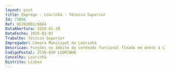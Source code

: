 ```yaml
--- 
layout: post
title: Emprego - Lourinhã - Técnico Superior
Id: 73886
Ref: OE202001/0804
DataAbertura: 2020-01-20
DataFecho: 2020-02-03
Trabalho: Técnico Superior
Empregador: Câmara Municipal da Lourinhã
Descricao: Funções no âmbito do conteúdo funcional fixado em anexo à LTFP de grau de complexidade 3, designadamente, elaboração de cartografia temática de risco  monitorização do Plano Municipal de Defesa da Floresta Contra Incêndios (PMDFCI) e o Plano Operacional Municipal para incêndios florestais (POM)  elaboração de propostas, pareces técnicos  centralização de informação e gestão do sistema de informação geográfica de DFCI  supervisão e controlo das obras municipais e das subcontratadas relativas à DFCI  desenvolvimento de estratégias de prevenção, mitigação e proteção face aos riscos costeiros, no âmbito do planeamento de emergência e do ordenamento do território  participação na implementação de Programas de Informação e Sensibilização para a Redução do Risco.
CodigoPostal: 2530-850 LOURINHÃ
Concelho: Lourinhã
Distrito: Lisboa
--- 
```

